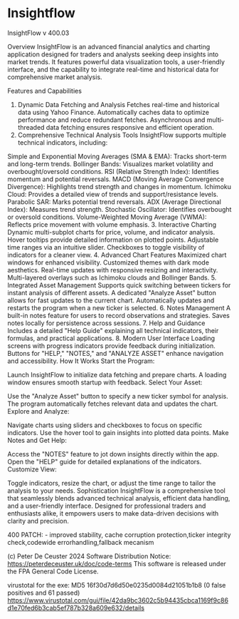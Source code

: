 # Insightflow
InsightFlow v 400.03

Overview
InsightFlow is an advanced financial analytics and charting application designed for traders and analysts seeking deep insights into market trends. It features powerful data visualization tools, a user-friendly interface, and the capability to integrate real-time and historical data for comprehensive market analysis.

Features and Capabilities
1. Dynamic Data Fetching and Analysis
Fetches real-time and historical data using Yahoo Finance.
Automatically caches data to optimize performance and reduce redundant fetches.
Asynchronous and multi-threaded data fetching ensures responsive and efficient operation.
2. Comprehensive Technical Analysis Tools
InsightFlow supports multiple technical indicators, including:

Simple and Exponential Moving Averages (SMA & EMA): Tracks short-term and long-term trends.
Bollinger Bands: Visualizes market volatility and overbought/oversold conditions.
RSI (Relative Strength Index): Identifies momentum and potential reversals.
MACD (Moving Average Convergence Divergence): Highlights trend strength and changes in momentum.
Ichimoku Cloud: Provides a detailed view of trends and support/resistance levels.
Parabolic SAR: Marks potential trend reversals.
ADX (Average Directional Index): Measures trend strength.
Stochastic Oscillator: Identifies overbought or oversold conditions.
Volume-Weighted Moving Average (VWMA): Reflects price movement with volume emphasis.
3. Interactive Charting
Dynamic multi-subplot charts for price, volume, and indicator analysis.
Hover tooltips provide detailed information on plotted points.
Adjustable time ranges via an intuitive slider.
Checkboxes to toggle visibility of indicators for a cleaner view.
4. Advanced Chart Features
Maximized chart windows for enhanced visibility.
Customized themes with dark mode aesthetics.
Real-time updates with responsive resizing and interactivity.
Multi-layered overlays such as Ichimoku clouds and Bollinger Bands.
5. Integrated Asset Management
Supports quick switching between tickers for instant analysis of different assets.
A dedicated "Analyze Asset" button allows for fast updates to the current chart.
Automatically updates and restarts the program when a new ticker is selected.
6. Notes Management
A built-in notes feature for users to record observations and strategies.
Saves notes locally for persistence across sessions.
7. Help and Guidance
Includes a detailed "Help Guide" explaining all technical indicators, their formulas, and practical applications.
8. Modern User Interface
Loading screens with progress indicators provide feedback during initialization.
Buttons for "HELP," "NOTES," and "ANALYZE ASSET" enhance navigation and accessibility.
How It Works
Start the Program:

Launch InsightFlow to initialize data fetching and prepare charts.
A loading window ensures smooth startup with feedback.
Select Your Asset:

Use the "Analyze Asset" button to specify a new ticker symbol for analysis.
The program automatically fetches relevant data and updates the chart.
Explore and Analyze:

Navigate charts using sliders and checkboxes to focus on specific indicators.
Use the hover tool to gain insights into plotted data points.
Make Notes and Get Help:

Access the "NOTES" feature to jot down insights directly within the app.
Open the "HELP" guide for detailed explanations of the indicators.
Customize View:

Toggle indicators, resize the chart, or adjust the time range to tailor the analysis to your needs.
Sophistication
InsightFlow is a comprehensive tool that seamlessly blends advanced technical analysis, efficient data handling, and a user-friendly interface. Designed for professional traders and enthusiasts alike, it empowers users to make data-driven decisions with clarity and precision.
 

400 PATCH: - improved stability, cache corruption protection,ticker integrity check,codewide errorhandling,fallback mecanism 
 
 
(c) Peter De Ceuster 2024
Software Distribution Notice: https://peterdeceuster.uk/doc/code-terms 
This software is released under the FPA General Code License.
 
  
 virustotal for the exe: MD5 16f30d7d6d50e0235d0084d21051b1b8
 (0 false positives and 61 passed)
https://www.virustotal.com/gui/file/42da9bc3602c5b94435cbca1169f9c86d1e70fed6b3cab5ef787b328a609e632/details
 
 
 
 
 
 
  